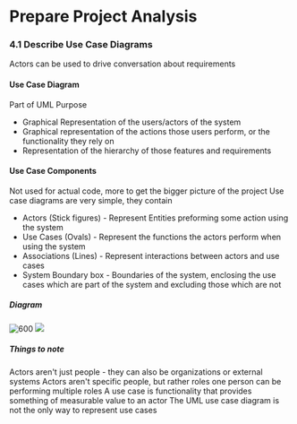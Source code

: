 # Prepare Project Analysis
### 4.1 Describe Use Case Diagrams
Actors can be used to drive conversation about requirements
#### Use Case Diagram
Part of UML
Purpose
- Graphical Representation of the users/actors of the system
- Graphical representation of the actions those users perform, or the functionality they rely on
- Representation of the hierarchy of those features and requirements
#### Use Case Components
Not used for actual code, more to get the bigger picture of the project
Use case diagrams are very simple, they contain
- Actors (Stick figures) - Represent Entities preforming some action using the system
- Use Cases (Ovals) - Represent the functions the actors perform when using the system
- Associations (Lines) - Represent interactions between actors and use cases
- System Boundary box - Boundaries of the system, enclosing the use cases which are part of the system and excluding those which are not
##### Diagram
 ![600](Pasted%20image%2020240119094125.png)
 ![](Pasted%20image%2020240119094455.png)
##### Things to note
Actors aren't just people - they can also be organizations or external systems
Actors aren't specific people, but rather roles
one person can be performing multiple roles
A use case is functionality that provides something of measurable value to an actor
The UML use case diagram is not the only way to represent use cases